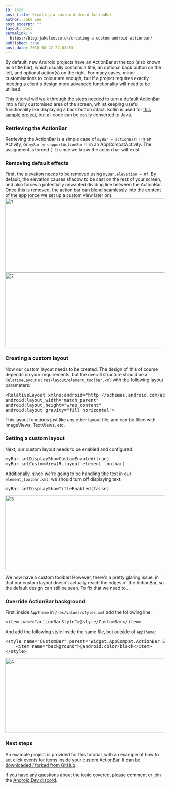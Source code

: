 ```yaml
---
ID: 1629
post_title: Creating a custom Android ActionBar
author: Jake Lee
post_excerpt: ""
layout: post
permalink: >
  https://blog.jakelee.co.uk/creating-a-custom-android-actionbar/
published: true
post_date: 2018-08-22 22:03:53
---
```

By default, new Android projects have an ActionBar at the top (also known as a title bar), which usually contains a title, an optional back button on the left, and optional action(s) on the right. For many cases, minor customisations to colour are enough, but if a project requires exactly meeting a client's design more advanced functionality will need to be utilised.

This tutorial will walk through the steps needed to turn a default ActionBar into a fully customised area of the screen, whilst keeping useful functionality like displaying a back button intact. Kotlin is used for <a href="https://github.com/JakeSteam/BlogCustomActionBar" target="_blank" rel="noopener">this sample project</a>, but all code can be easily converted to Java.

<!--more-->
<h3>Retrieving the ActionBar</h3>
Retrieving the ActionBar is a simple case of <code>myBar = actionBar!!</code> in an Activity, or <code>myBar = supportActionBar!!</code> in an AppCompatActivity. The assignment is forced (<code>!!</code>) since we know the action bar will exist.
<h3>Removing default effects</h3>
First, the elevation needs to be removed using <code>myBar.elevation = 0f</code>. By default, the elevation causes shadow to be cast on the rest of your screen, and also forces a potentially unwanted dividing line between the ActionBar. Once this is removed, the action bar can blend seamlessly into the content of the app (once we set up a custom view later on).
<img class="alignnone size-full wp-image-1631" src="https://blog.jakelee.co.uk//wp-content/uploads/2018/08/1.png" alt="1" width="1080" height="236" />
<img class="alignnone size-full wp-image-1632" src="https://blog.jakelee.co.uk//wp-content/uploads/2018/08/2.png" alt="2" width="1080" height="236" />
<h3>Creating a custom layout</h3>
Now our custom layout needs to be created. The design of this of course depends on your requirements, but the overall structure should be a <code>RelativeLayout</code> at <code>res/layout/element_toolbar.xml</code> with the following layout parameters:
<pre>
&lt;RelativeLayout xmlns:android="http://schemas.android.com/apk/res/android"
android:layout_width="match_parent"
android:layout_height="wrap_content"
android:layout_gravity="fill_horizontal"&gt;</pre>
This layout functions just like any other layout file, and can be filled with ImageViews, TextViews, etc.
<h3>Setting a custom layout</h3>
Next, our custom layout needs to be enabled and configured:
<pre>
myBar.setDisplayShowCustomEnabled(true)
myBar.setCustomView(R.layout.element_toolbar)</pre>
Additionally, since we're going to be handling title text in our <code>element_toolbar.xml</code>, we should turn off displaying text:
<pre>
myBar.setDisplayShowTitleEnabled(false)</pre>
<img class="alignnone size-full wp-image-1633" src="https://blog.jakelee.co.uk//wp-content/uploads/2018/08/3.png" alt="3" width="1080" height="236" />

We now have a custom toolbar! However, there's a pretty glaring issue, in that our custom layout doesn't actually reach the edges of the ActionBar, so the default design can still be seen. To fix that we need to...
<h3>Override ActionBar background</h3>
First, inside <code>AppTheme</code> in <code>/res/values/styles.xml</code> add the following line:
<pre>
&lt;item name="actionBarStyle"&gt;@style/CustomBar&lt;/item&gt;</pre>
And add the following style inside the same file, but outside of <code>AppTheme</code>:
<pre>
&lt;style name="CustomBar" parent="Widget.AppCompat.ActionBar.Solid"&gt;
    &lt;item name="background"&gt;@android:color/black&lt;/item&gt;
&lt;/style&gt;</pre>
<img class="alignnone size-full wp-image-1634" src="https://blog.jakelee.co.uk//wp-content/uploads/2018/08/4.png" alt="4" width="1080" height="236" />
<h3>Next steps</h3>
An example project is provided for this tutorial, with an example of how to set click events for items inside your custom ActionBar. <a href="https://github.com/JakeSteam/BlogCustomActionBar" target="_blank" rel="noopener">It can be downloaded / forked from GitHub</a>.

If you have any questions about the topic covered, please comment or join the <a href="https://discord.gg/xAkTmkZ" target="_blank" rel="noopener">Android Dev discord</a>.
